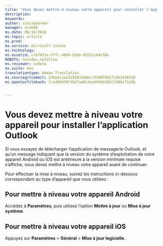 ```yaml
---
title: "Vous devez mettre à niveau votre appareil pour installer l’application Outlook | Microsoft Intune"
description: 
keywords: 
author: staciebarker
manager: arob98
ms.date: 06/16/2016
ms.topic: article
ms.prod: 
ms.service: microsoft-intune
ms.technology: 
ms.assetid: ccb7451e-5ffc-4604-b28e-8322cc64c58c
ROBOTS: noindex,nofollow
ms.reviewer: vadona
ms.suite: ems
translationtype: Human Translation
ms.sourcegitcommit: 376e6c1ae229187ab8ec73390f091f1d534365dd
ms.openlocfilehash: 1ce280d39f3b2faa0c4aa69dbb582c338bcf1a5b


---
```


# Vous devez mettre à niveau votre appareil pour installer l’application Outlook

Si vous essayez de télécharger l’application de messagerie Outlook, et qu’un message indiquant que la version du système d’exploitation de votre appareil Android ou iOS est antérieure à la version minimale requise s’affiche, vous devez mettre à niveau votre appareil avant de continuer. 

Pour effectuer la mise à niveau, suivez les instructions ci-dessous correspondant au type d’appareil que vous utilisez :

## Pour mettre à niveau votre appareil Android
Accédez à **Paramètres**, puis utilisez l’option **Mettre à jour** ou **Mise à jour système**.

## Pour mettre à niveau votre appareil iOS
Appuyez sur **Paramètres** &gt; **Général** &gt; **Mise à jour logicielle**.




<!--HONumber=Jul16_HO3-->


